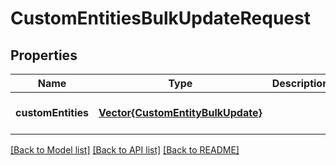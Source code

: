 # CustomEntitiesBulkUpdateRequest


## Properties
Name | Type | Description | Notes
------------ | ------------- | ------------- | -------------
**customEntities** | [**Vector{CustomEntityBulkUpdate}**](CustomEntityBulkUpdate.md) |  | [default to nothing]


[[Back to Model list]](../README.md#models) [[Back to API list]](../README.md#api-endpoints) [[Back to README]](../README.md)


